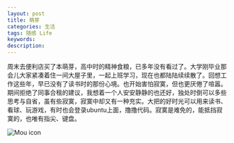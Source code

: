 ```yaml
---
layout: post
title: 萌芽
categories: 生活
tags: 随感 Life
keywords:
description:
---
```


周末去便利店买了本萌芽，高中时的精神食粮，已多年没有看过了。大学刚毕业那会儿大家紧凑着住一间大屋子里，一起上班学习，现在也都陆陆续续散了。回想工作这些年，早已没有了读书时的那份心境。也开始害怕寂寞，但也更厌倦了喧嚣。期间拒绝了同事合租的建议，我想着一个人安安静静的也还好，独处时倒可以多些思考与自省，虽有些寂寞，寂寞中却又有一种充实。大把的好时光可以用来读书、看球、玩游戏，有时也会登录ubuntu上面，撸撸代码。寂寞是难免的，能抵挡寂寞的，也唯有指尖、键盘。

![Mou icon](http://yangtze736.github.io/public/img/lily.jpg)
